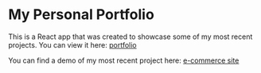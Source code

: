 # My Personal Portfolio

This is a React app that was created to showcase some of my most recent projects. 
You can view it here: 
[portfolio](https://charlesnourrcier.com)

You can find a demo of my most recent project here: 
[e-commerce site](https://cardinalfinds.com)
